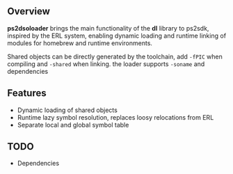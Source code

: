## Overview
**ps2dsoloader** brings the main functionality of the **dl** library to ps2sdk, inspired by the ERL system, enabling dynamic loading and runtime linking of modules for homebrew and runtime environments.

Shared objects can be directly generated by the toolchain, add `-fPIC` when compiling and `-shared` when linking. the loader supports `-soname` and dependencies

## Features
- Dynamic loading of shared objects
- Runtime lazy symbol resolution, replaces loosy relocations from ERL
- Separate local and global symbol table

## TODO
- Dependencies

